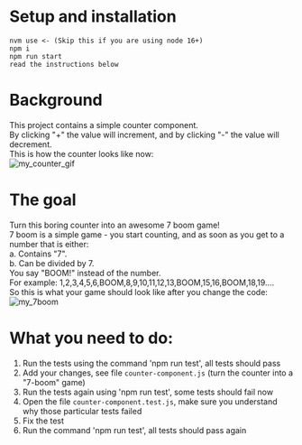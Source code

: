 # Setup and installation
```
nvm use <- (Skip this if you are using node 16+)  
npm i 
npm run start  
read the instructions below
```

# Background
This project contains a simple counter component.  
By clicking "+" the value will increment, and by clicking "-" the value will decrement.  
This is how the counter looks like now:  
![my_counter_gif](https://user-images.githubusercontent.com/62943675/173575884-754e7f35-b220-4f5b-9344-0423a7e718f9.gif)


# The goal
Turn this boring counter into an awesome 7 boom game!  
7 boom is a simple game - you start counting, and as soon as you get to a number that is either:  
a. Contains "7".  
b. Can be divided by 7.  
You say "BOOM!" instead of the number.  
For example: 1,2,3,4,5,6,BOOM,8,9,10,11,12,13,BOOM,15,16,BOOM,18,19....  
So this is what your game should look like after you change the code:  
![my_7boom](https://user-images.githubusercontent.com/62943675/173575919-7061044d-e912-458e-b816-4367458b47e5.gif)


# What you need to do:
1) Run the tests using the command 'npm run test', all tests should pass  
2) Add your changes, see file ```counter-component.js``` (turn the counter into a "7-boom" game)  
3) Run the tests again using 'npm run test', some tests should fail now  
4) Open the file ```counter-component.test.js```, make sure you understand why those particular tests failed  
5) Fix the test  
6) Run the command 'npm run test', all tests should pass again  
